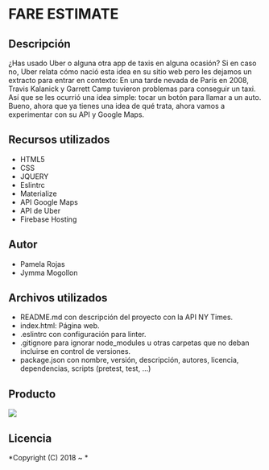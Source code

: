 # FARE ESTIMATE

## Descripción

¿Has usado Uber o alguna otra app de taxis en alguna ocasión? Si en caso no, Uber relata cómo nació esta idea en su sitio web pero les dejamos un extracto para entrar en contexto:  En una tarde nevada de París en 2008, Travis Kalanick y Garrett Camp tuvieron problemas para conseguir un taxi. Así que se les ocurrió una idea simple: tocar un botón para llamar a un auto.
Bueno, ahora que ya tienes una idea de qué trata, ahora vamos a experimentar con su API y Google Maps.


##  Recursos utilizados

* HTML5
* CSS
* JQUERY
* Eslintrc 
* Materialize
* API Google Maps
* API de Uber
* Firebase Hosting 


## Autor

* Pamela Rojas
* Jymma Mogollon


## Archivos utilizados

* README.md con descripción del proyecto con la  API NY Times.
* index.html: Página web.
* .eslintrc con configuración para linter.
* .gitignore para ignorar node_modules u otras carpetas que no deban incluirse en control de versiones.
* package.json con nombre, versión, descripción, autores, licencia, dependencias, scripts (pretest, test, ...)


## Producto

![](public/assets/images/.png)


## Licencia

*Copyright (C) 2018 ~ *
